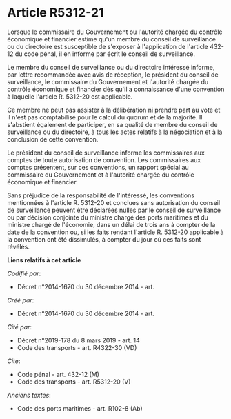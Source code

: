 # Article R5312-21

Lorsque le commissaire du Gouvernement ou l'autorité chargée du contrôle économique et financier estime qu'un membre du
conseil de surveillance ou du directoire est susceptible de s'exposer à l'application de l'article 432-12 du code pénal, il
en informe par écrit le conseil de surveillance. 

Le membre du conseil de surveillance ou du directoire intéressé informe, par lettre recommandée avec avis de réception, le
président du conseil de surveillance, le commissaire du Gouvernement et l'autorité chargée du contrôle économique et
financier dès qu'il a connaissance d'une convention à laquelle l'article R. 5312-20 est applicable. 

Ce membre ne peut pas assister à la délibération ni prendre part au vote et il n'est pas comptabilisé pour le calcul du
quorum et de la majorité. Il s'abstient également de participer, en sa qualité de membre du conseil de surveillance ou du
directoire, à tous les actes relatifs à la négociation et à la conclusion de cette convention. 

Le président du conseil de surveillance informe les commissaires aux comptes de toute autorisation de convention. Les
commissaires aux comptes présentent, sur ces conventions, un rapport spécial au commissaire du Gouvernement et à l'autorité
chargée du contrôle économique et financier. 

Sans préjudice de la responsabilité de l'intéressé, les conventions mentionnées à l'article R. 5312-20 et conclues sans
autorisation du conseil de surveillance peuvent être déclarées nulles par le conseil de surveillance ou par décision
conjointe du ministre chargé des ports maritimes et du ministre chargé de l'économie, dans un délai de trois ans à compter de
la date de la convention ou, si les faits rendant l'article R. 5312-20 applicable à la convention ont été dissimulés, à
compter du jour où ces faits sont révélés.

**Liens relatifs à cet article**

_Codifié par_:

  - Décret n°2014-1670 du 30 décembre 2014 - art.

_Créé par_:

  - Décret n°2014-1670 du 30 décembre 2014 - art.

_Cité par_:

  - Décret n°2019-178 du 8 mars 2019 - art. 14
  - Code des transports - art. R4322-30 (VD)

_Cite_:

  - Code pénal - art. 432-12 (M)
  - Code des transports - art. R5312-20 (V)

_Anciens textes_:

  - Code des ports maritimes - art. R102-8 (Ab)
